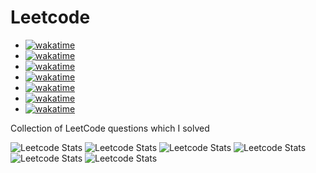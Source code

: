 # Leetcode
- [![wakatime](https://wakatime.com/badge/github/Kaushik-Ss/Leetcode.svg)](https://wakatime.com/badge/github/Kaushik-Ss/Leetcode)
- [![wakatime](https://wakatime.com/badge/user/76b68047-0e7a-49a1-ac11-f631a2b45e33/project/ef4f22da-19fe-444a-ab3f-01c0fc8ff6fc.svg)](https://wakatime.com/badge/user/76b68047-0e7a-49a1-ac11-f631a2b45e33/project/ef4f22da-19fe-444a-ab3f-01c0fc8ff6fc)
- [![wakatime](https://wakatime.com/badge/user/76b68047-0e7a-49a1-ac11-f631a2b45e33/project/8f72ebbd-98a4-4cea-a15b-58d1aeb61b46.svg)](https://wakatime.com/badge/user/76b68047-0e7a-49a1-ac11-f631a2b45e33/project/8f72ebbd-98a4-4cea-a15b-58d1aeb61b46)
- [![wakatime](https://wakatime.com/badge/user/76b68047-0e7a-49a1-ac11-f631a2b45e33/project/ae3eefaa-5101-411b-aa1b-8999b976f52c.svg)](https://wakatime.com/badge/user/76b68047-0e7a-49a1-ac11-f631a2b45e33/project/ae3eefaa-5101-411b-aa1b-8999b976f52c)
- [![wakatime](https://wakatime.com/badge/user/76b68047-0e7a-49a1-ac11-f631a2b45e33/project/79417fe5-4c1e-49bb-bfb9-551c4e5373aa.svg)](https://wakatime.com/badge/user/76b68047-0e7a-49a1-ac11-f631a2b45e33/project/79417fe5-4c1e-49bb-bfb9-551c4e5373aa)
- [![wakatime](https://wakatime.com/badge/user/76b68047-0e7a-49a1-ac11-f631a2b45e33/project/610316ad-1ee1-4251-8757-1c8b41533750.svg)](https://wakatime.com/badge/user/76b68047-0e7a-49a1-ac11-f631a2b45e33/project/610316ad-1ee1-4251-8757-1c8b41533750)
- [![wakatime](https://wakatime.com/badge/user/76b68047-0e7a-49a1-ac11-f631a2b45e33/project/3f4b5897-844d-4f82-8648-4bca113fad04.svg)](https://wakatime.com/badge/user/76b68047-0e7a-49a1-ac11-f631a2b45e33/project/3f4b5897-844d-4f82-8648-4bca113fad04)


Collection of LeetCode questions which I solved

![Leetcode Stats](https://leetcode.card.workers.dev/Kauhsik_S?theme=wtf&font=baloo&extension=activity)
![Leetcode Stats](https://leetcode.card.workers.dev/Kauhsik_S?theme=nord&font=baloo&extension=activity)
![Leetcode Stats](https://leetcode.card.workers.dev/Kauhsik_S?theme=nord&font=source_code_pro&extension=null)
![Leetcode Stats](https://leetcode.card.workers.dev/Kauhsik_S?theme=dark&font=baloo&extension=null)
![Leetcode Stats](https://leetcode.card.workers.dev/?username=Kauhsik_S&theme=nord)
![Leetcode Stats](https://leetcode.card.workers.dev/Kauhsik_S?theme=wtf)

